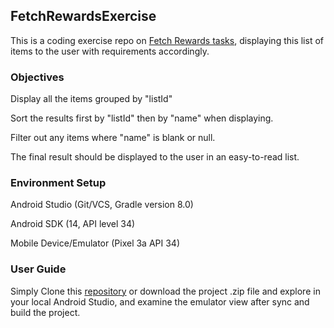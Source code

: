 ## FetchRewardsExercise

This is a coding exercise repo on [Fetch Rewards tasks](https://fetch-hiring.s3.amazonaws.com/mobile.html), displaying this list of items to the user with requirements accordingly.

### Objectives

Display all the items grouped by "listId"

Sort the results first by "listId" then by "name" when displaying.

Filter out any items where "name" is blank or null.

The final result should be displayed to the user in an easy-to-read list.

### Environment Setup

Android Studio (Git/VCS, Gradle version 8.0)

Android SDK (14, API level 34)

Mobile Device/Emulator (Pixel 3a API 34)

### User Guide

Simply Clone this [repository](https://github.com/dl4035/FetchRewardsExercise/tree/master)  or download the project .zip file and explore in your local Android Studio, and examine the emulator view after sync and build the project.
